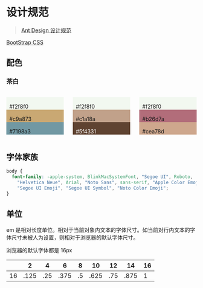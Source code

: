# 设计规范

> [Ant Design 设计规范](https://ant.design/docs/spec/introduce-cn)

[BootStrap CSS](https://github.com/twbs/bootstrap/blob/master/dist/css/bootstrap.css)

## 配色

### 茶白

<div style='display:flex'>
  <ul style='list-style:none;flex:1;padding: 0;'>
    <li style='padding: 16px 8px 0 8px;background:#f2f8f0'>#f2f8f0</li>
    <li style='padding: 16px 8px 0 8px;background:#c9a873'>#c9a873</li>
    <li style='padding: 16px 8px 0 8px;background:#7198a3'>#7198a3</li>
  </ul>

  <ul style='list-style:none;flex:1;'>
    <li style='padding: 16px 8px 0 8px;background:#f2f8f0'>#f2f8f0</li>
    <li style='padding: 16px 8px 0 8px;background:#c1a18a'>#c1a18a</li>
    <li style='padding: 16px 8px 0 8px;background:#5f4331;color: white'>#5f4331</li>
  </ul>

  <ul style='list-style:none;flex:1;'>
    <li style='padding: 16px 8px 0 8px;background:#f2f8f0'>#f2f8f0</li>
    <li style='padding: 16px 8px 0 8px;background:#b26d7a'>#b26d7a</li>
    <li style='padding: 16px 8px 0 8px;background:#cea78d'>#cea78d</li>
  </ul>
</div>

## 字体家族

```css
body {
  font-family: -apple-system, BlinkMacSystemFont, "Segoe UI", Roboto,
    "Helvetica Neue", Arial, "Noto Sans", sans-serif, "Apple Color Emoji",
    "Segoe UI Emoji", "Segoe UI Symbol", "Noto Color Emoji";
}
```

## 单位

em 是相对长度单位。相对于当前对象内文本的字体尺寸。如当前对行内文本的字体尺寸未被人为设置，则相对于浏览器的默认字体尺寸。

浏览器的默认字体都是 16px

|     | 2    | 4   | 6    | 8   | 10   | 12  | 14   | 16  |
| --- | ---- | --- | ---- | --- | ---- | --- | ---- | --- |
| 16  | .125 | .25 | .375 | .5  | .625 | .75 | .875 | 1   |
